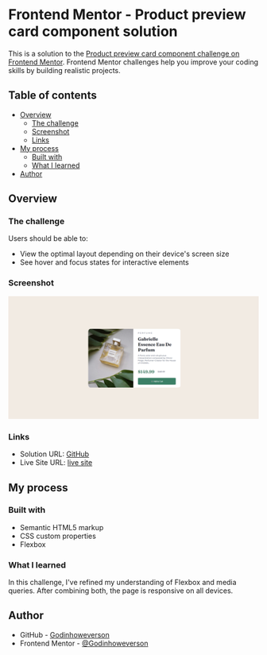 # Frontend Mentor - Product preview card component solution

This is a solution to the [Product preview card component challenge on Frontend Mentor](https://www.frontendmentor.io/challenges/product-preview-card-component-GO7UmttRfa). Frontend Mentor challenges help you improve your coding skills by building realistic projects. 

## Table of contents

- [Overview](#overview)
  - [The challenge](#the-challenge)
  - [Screenshot](#screenshot)
  - [Links](#links)
- [My process](#my-process)
  - [Built with](#built-with)
  - [What I learned](#what-i-learned)
- [Author](#author)



## Overview

### The challenge

Users should be able to:

- View the optimal layout depending on their device's screen size
- See hover and focus states for interactive elements

### Screenshot

![screenshot](/images/screenshot.png)


### Links

- Solution URL: [GitHub](https://github.com/Godinhoweverson/product-preview-card)
- Live Site URL: [live site](https://godinhoweverson.github.io/product-preview-card/)

## My process

### Built with

- Semantic HTML5 markup
- CSS custom properties
- Flexbox

### What I learned

In this challenge, I've refined my understanding of Flexbox and media queries. After combining both, the page is responsive on all devices.

## Author

- GitHub - [Godinhoweverson](https://github.com/Godinhoweverson)
- Frontend Mentor - [@Godinhoweverson](https://www.frontendmentor.io/profile/Godinhoweverson)
